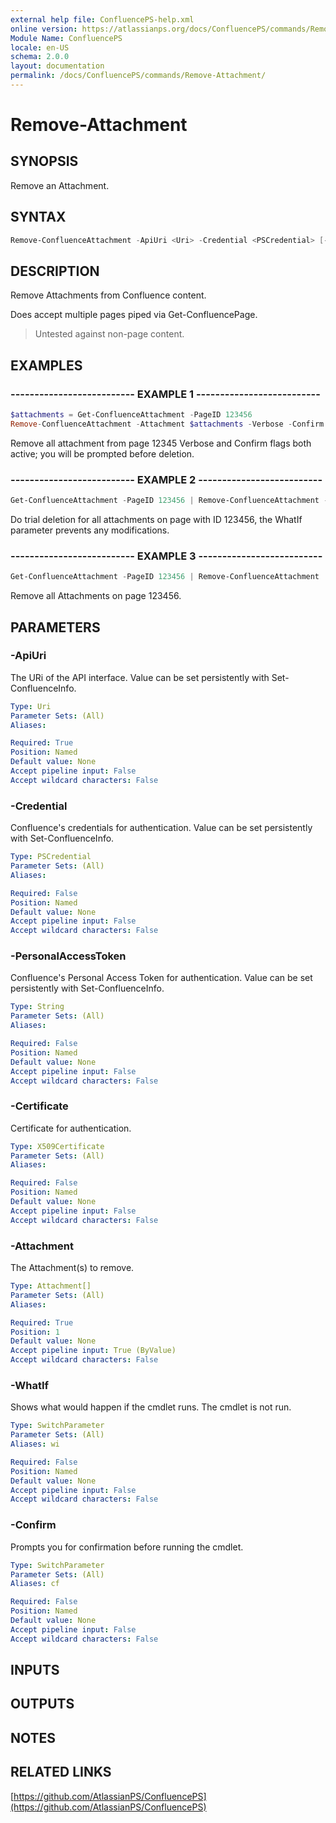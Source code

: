 ```yaml
---
external help file: ConfluencePS-help.xml
online version: https://atlassianps.org/docs/ConfluencePS/commands/Remove-Attachment/
Module Name: ConfluencePS
locale: en-US
schema: 2.0.0
layout: documentation
permalink: /docs/ConfluencePS/commands/Remove-Attachment/
---
```

# Remove-Attachment

## SYNOPSIS

Remove an Attachment.

## SYNTAX

```powershell
Remove-ConfluenceAttachment -ApiUri <Uri> -Credential <PSCredential> [-Attachment] <Attachment[]> [-WhatIf] [-Confirm]
```

## DESCRIPTION

Remove Attachments from Confluence content.

Does accept multiple pages piped via Get-ConfluencePage.

> Untested against non-page content.

## EXAMPLES

### -------------------------- EXAMPLE 1 --------------------------

```powershell
$attachments = Get-ConfluenceAttachment -PageID 123456
Remove-ConfluenceAttachment -Attachment $attachments -Verbose -Confirm
```

Remove all attachment from page 12345
Verbose and Confirm flags both active; you will be prompted before deletion.

### -------------------------- EXAMPLE 2 --------------------------

```powershell
Get-ConfluenceAttachment -PageID 123456 | Remove-ConfluenceAttachment -WhatIf
```

Do trial deletion for all attachments on page with ID 123456, the WhatIf parameter prevents any modifications.

### -------------------------- EXAMPLE 3 --------------------------

```powershell
Get-ConfluenceAttachment -PageID 123456 | Remove-ConfluenceAttachment
```

Remove all Attachments on page 123456.

## PARAMETERS

### -ApiUri

The URi of the API interface.
Value can be set persistently with Set-ConfluenceInfo.

```yaml
Type: Uri
Parameter Sets: (All)
Aliases:

Required: True
Position: Named
Default value: None
Accept pipeline input: False
Accept wildcard characters: False
```

### -Credential

Confluence's credentials for authentication.
Value can be set persistently with Set-ConfluenceInfo.

```yaml
Type: PSCredential
Parameter Sets: (All)
Aliases:

Required: False
Position: Named
Default value: None
Accept pipeline input: False
Accept wildcard characters: False
```

### -PersonalAccessToken

Confluence's Personal Access Token for authentication.
Value can be set persistently with Set-ConfluenceInfo.

```yaml
Type: String
Parameter Sets: (All)
Aliases:

Required: False
Position: Named
Default value: None
Accept pipeline input: False
Accept wildcard characters: False
```

### -Certificate

Certificate for authentication.

```yaml
Type: X509Certificate
Parameter Sets: (All)
Aliases:

Required: False
Position: Named
Default value: None
Accept pipeline input: False
Accept wildcard characters: False
```

### -Attachment

The Attachment(s) to remove.

```yaml
Type: Attachment[]
Parameter Sets: (All)
Aliases:

Required: True
Position: 1
Default value: None
Accept pipeline input: True (ByValue)
Accept wildcard characters: False
```

### -WhatIf

Shows what would happen if the cmdlet runs.
The cmdlet is not run.

```yaml
Type: SwitchParameter
Parameter Sets: (All)
Aliases: wi

Required: False
Position: Named
Default value: None
Accept pipeline input: False
Accept wildcard characters: False
```

### -Confirm

Prompts you for confirmation before running the cmdlet.

```yaml
Type: SwitchParameter
Parameter Sets: (All)
Aliases: cf

Required: False
Position: Named
Default value: None
Accept pipeline input: False
Accept wildcard characters: False
```

## INPUTS

## OUTPUTS

## NOTES

## RELATED LINKS

[https://github.com/AtlassianPS/ConfluencePS](https://github.com/AtlassianPS/ConfluencePS)
